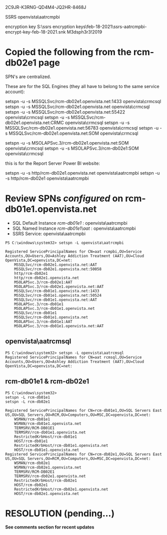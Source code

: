 2C9JR-K3RNG-QD4M4-JQ2HR-8468J

SSRS
openvista\aatrcmpbi

encryption key
S:\ssrs encryption keys\feb-18-2021\ssrs-aatrcmpbi-encrypt-key-feb-18-2021.snk
M3dsph3r3!2019


# Copied the following from the rcm-db02e1 page

SPN's are centralized.

These are for the SQL Engines (they all have to belong to the same service account):

setspn -u -s MSSQLSvc/rcm-db02e1.openvista.net:1433 openvista\crmcsql
setspn -u -s MSSQLSvc/rcm-db02e1.openvista.net openvista\crmcsql
setspn -u -s MSSQLSvc/rcm-db02e1.openvista.net:55422 openvista\crmcsql
setspn -u -s MSSQLSvc/rcm-db02e1.openvista.net:CRMC openvista\crmcsql
setspn -u -s MSSQLSvc/rcm-db02e1.openvista.net:56783 openvista\crmcsql
setspn -u -s MSSQLSvc/rcm-db02e1.openvista.net:SOM openvista\crmcsql

setspn -u -s MSOLAPSvc.3/rcm-db02e1.openvista.net:SOM openvista\crmcsql
setspn -u -s MSOLAPSvc.3/rcm-db02e1:SOM openvista\crmcsql

this is for the Report Server Power BI website:

setspn -u -s http/rcm-db02e1.openvista.net openvista\aatrcmpbi
setspn -u -s http/rcm-db02e1 openvista\aatrcmpbi


# Review SPNs _configured_ on rcm-db01e1.openvista.net

- SQL Default Instance _rcm-db01e1_ : openvista\aatrcmpbi
- SQL Named Instance _rcm-db01e1\aat_ : openvista\aatrcmpbi
- SSRS Service: openvista\aatrcmpbi

```
PS C:\windows\system32> setspn -L openvista\aatrcmpbi

Registered ServicePrincipalNames for CN=aat rcmpbi,OU=Service Accounts,OU=Users,OU=Ashley Addiction Treatment (AAT),OU=Cloud OpenVista,DC=openvista,DC=net:
	MSSQLSvc/rcm-db02e1.openvista.net:AAT
	MSSQLSvc/rcm-db02e1.openvista.net:50058
	http/rcm-db02e1
	http/rcm-db02e1.openvista.net
	MSOLAPSvc.3/rcm-db02e1:AAT
	MSOLAPSvc.3/rcm-db02e1.openvista.net:AAT
	MSSQLSvc/rcm-db01e1.openvista.net:1433
	MSSQLSvc/rcm-db01e1.openvista.net:50524
	MSSQLSvc/rcm-db01e1.openvista.net:AAT
	MSOLAPSvc.3/rcm-db01e1
	MSOLAPSvc.3/rcm-db01e1.openvista.net
	MSSQLSvc/rcm-db01e1
	MSSQLSvc/rcm-db01e1.openvista.net
	MSOLAPSvc.3/rcm-db01e1:AAT
	MSOLAPSvc.3/rcm-db01e1.openvista.net:AAT
```

## openvista\aatrcmsql

```
PS C:\windows\system32> setspn -L openvista\aatrcmsql
Registered ServicePrincipalNames for CN=aat rcmsql,OU=Service Accounts,OU=Users,OU=Ashley Addiction Treatment (AAT),OU=Cloud OpenVista,DC=openvista,DC=net:
```

## rcm-db01e1 & rcm-db02e1

```
PS C:\windows\system32> 
setspn -L rcm-db01e1
setspn -L rcm-db02e1

Registered ServicePrincipalNames for CN=rcm-db01e1,OU=SQL Servers East US,OU=SQL Servers,OU=RCM,OU=Computers,OU=MSC,DC=openvista,DC=net:
	WSMAN/rcm-db01e1
	WSMAN/rcm-db01e1.openvista.net
	TERMSRV/RCM-DB01E1
	TERMSRV/rcm-db01e1.openvista.net
	RestrictedKrbHost/rcm-db01e1
	HOST/rcm-db01e1
	RestrictedKrbHost/rcm-db01e1.openvista.net
	HOST/rcm-db01e1.openvista.net
Registered ServicePrincipalNames for CN=rcm-db02e1,OU=SQL Servers East US,OU=SQL Servers,OU=RCM,OU=Computers,OU=MSC,DC=openvista,DC=net:
	WSMAN/rcm-db02e1
	WSMAN/rcm-db02e1.openvista.net
	TERMSRV/RCM-DB02E1
	TERMSRV/rcm-db02e1.openvista.net
	RestrictedKrbHost/rcm-db02e1
	HOST/rcm-db02e1
	RestrictedKrbHost/rcm-db02e1.openvista.net
	HOST/rcm-db02e1.openvista.net
```

# RESOLUTION (pending...)


**See comments section for recent updates**
